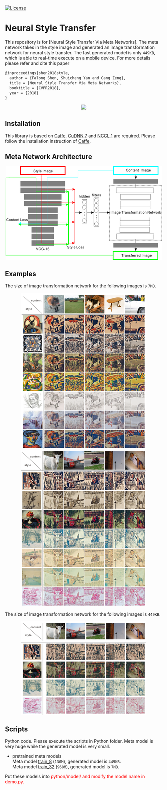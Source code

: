 [![License](https://img.shields.io/badge/license-BSD-blue.svg)](LICENSE)

Neural Style Transfer
=====


This repository is for [Neural Style Transfer Via Meta Networks]. The meta network takes in the style image and generated an image transformation network for neural style transfer. The fast generated model is only `449KB`, which is able to real-time execute on a mobile device. For more details please refer and cite this paper

    @inproceedings{shen2018style,
      author = {Falong Shen, Shuicheng Yan and Gang Zeng},
      title = {Neural Style Transfer Via Meta Networks},
      booktitle = {CVPR2018},
      year = {2018}
    }

<div align=center>
<img src="python/video.gif"/>
</div>


Installation
----
This library is based on [Caffe](https://github.com/BVLC/caffe). [CuDNN 7](https://developer.nvidia.com/cudnn) and [NCCL 1](https://github.com/NVIDIA/nccl) are required. Please follow
the installation instruction of [Caffe](https://github.com/BVLC/caffe).

Meta Network Architecture
----
<div align=center>
<img src="python/network.png", width="500" height="300"/>
</div>

Examples
----
The size of image transformation network for the following images is `7MB`.

<div align=center>
<img src="python/1.png", width="400" height="500"/> <img src="python//2.png", width="400" height="500"/>
</div>


The size of image transformation network for the following images is `449KB`.
<div align=center>
<img src="python/4.png", width="400" height="300"/> 
</div>


Scripts
----
Python code. Please execute the scripts in Python folder. Meta model is very huge while the generated model is very small. 

* pretrained meta models</br>
    Meta model [train_8](http://pan.baidu.com/s/1mhGwQJA) (`130M`), generated model is `449KB`.</br>
    Meta model [train_32](http://pan.baidu.com/s/1eRQI01O) (`968M`), generated model is `7MB`.</br>
    
Put these models into <font color=red>python/model/<font> and modify the model name in <font color=red>demo.py<font>.
